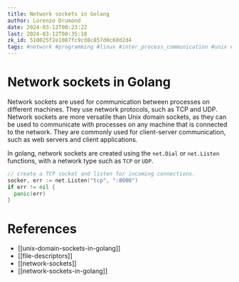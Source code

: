 ```yaml
---
title: Network sockets in Golang
author: Lorenzo Drumond
date: 2024-03-12T00:23:22
last: 2024-03-12T00:35:18
zk_id: 510025f2e1087fc9cd8c857d0c60d2d4
tags: #network #programming #linux #inter_process_communication #unix #computer_science #socket #golang
---
```



# Network sockets in Golang
Network sockets are used for communication between processes on different machines. They use network protocols, such as TCP and UDP. Network sockets are more versatile than Unix domain sockets, as they can be used to communicate with processes on any machine that is connected to the network. They are commonly used for client-server communication, such as web servers and client applications.

In golang, network sockets are created using the `net.Dial` or `net.Listen` functions, with a network type such as `TCP` or `UDP`.

```go
// create a TCP socket and listen for incoming connections.
socker, err := net.Listen("tcp", ":8000")
if err != nil {
  panic(err)
}
```

# References
- [[unix-domain-sockets-in-golang]]
- [[file-descriptors]]
- [[network-sockets]]
- [[network-sockets-in-golang]]
